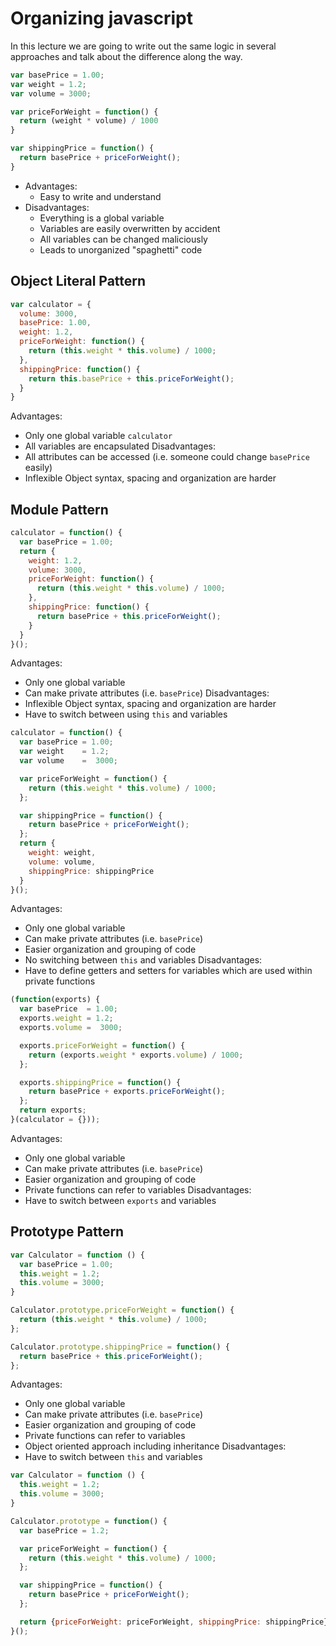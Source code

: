 # Organizing javascript

In this lecture we are going to write out the same logic in several approaches and talk about the difference along the way.

```js
var basePrice = 1.00;
var weight = 1.2;
var volume = 3000;

var priceForWeight = function() {
  return (weight * volume) / 1000
}

var shippingPrice = function() {
  return basePrice + priceForWeight();
}
```
- Advantages:
  - Easy to write and understand
- Disadvantages:
  - Everything is a global variable
  - Variables are easily overwritten by accident
  - All variables can be changed maliciously
  - Leads to unorganized "spaghetti" code

## Object Literal Pattern

```js
var calculator = {
  volume: 3000,
  basePrice: 1.00,
  weight: 1.2,
  priceForWeight: function() {
    return (this.weight * this.volume) / 1000;
  },
  shippingPrice: function() {
    return this.basePrice + this.priceForWeight();
  }
}
```
Advantages:
  - Only one global variable `calculator`
  - All variables are encapsulated
Disadvantages:
  - All attributes can be accessed (i.e. someone could change `basePrice` easily)
  - Inflexible Object syntax, spacing and organization are harder

## Module Pattern

```js
calculator = function() {
  var basePrice = 1.00;
  return {
    weight: 1.2,
    volume: 3000,
    priceForWeight: function() {
      return (this.weight * this.volume) / 1000;
    },
    shippingPrice: function() {
      return basePrice + this.priceForWeight();
    }
  }
}();
```

Advantages:
  - Only one global variable
  - Can make private attributes (i.e. `basePrice`)
Disadvantages:
  - Inflexible Object syntax, spacing and organization are harder
  - Have to switch between using `this` and variables

```js
calculator = function() {
  var basePrice = 1.00;
  var weight    = 1.2;
  var volume    =  3000;

  var priceForWeight = function() {
    return (this.weight * this.volume) / 1000;
  };

  var shippingPrice = function() {
    return basePrice + priceForWeight();
  };
  return {
    weight: weight,
    volume: volume,
    shippingPrice: shippingPrice
  }
}();
```

Advantages:
  - Only one global variable
  - Can make private attributes (i.e. `basePrice`)
  - Easier organization and grouping of code
  - No switching between `this` and variables
Disadvantages:
  - Have to define getters and setters for variables which are used within private functions

```js
(function(exports) {
  var basePrice  = 1.00;
  exports.weight = 1.2;
  exports.volume =  3000;

  exports.priceForWeight = function() {
    return (exports.weight * exports.volume) / 1000;
  };

  exports.shippingPrice = function() {
    return basePrice + exports.priceForWeight();
  };
  return exports;
}(calculator = {}));
```
Advantages:
  - Only one global variable
  - Can make private attributes (i.e. `basePrice`)
  - Easier organization and grouping of code
  - Private functions can refer to variables
Disadvantages:
  - Have to switch between `exports` and variables

## Prototype Pattern

```js
var Calculator = function () {
  var basePrice = 1.00;
  this.weight = 1.2;
  this.volume = 3000;
}

Calculator.prototype.priceForWeight = function() {
  return (this.weight * this.volume) / 1000;
};

Calculator.prototype.shippingPrice = function() {
  return basePrice + this.priceForWeight();
};
```

Advantages:
  - Only one global variable
  - Can make private attributes (i.e. `basePrice`)
  - Easier organization and grouping of code
  - Private functions can refer to variables
  - Object oriented approach including inheritance
Disadvantages:
  - Have to switch between `this` and variables

```js
var Calculator = function () {
  this.weight = 1.2;
  this.volume = 3000;
}

Calculator.prototype = function() {
  var basePrice = 1.2;

  var priceForWeight = function() {
    return (this.weight * this.volume) / 1000;
  };

  var shippingPrice = function() {
    return basePrice + priceForWeight();
  };

  return {priceForWeight: priceForWeight, shippingPrice: shippingPrice};
}();
```
